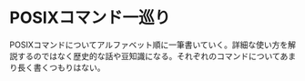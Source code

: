 # POSIXコマンド一巡り

POSIXコマンドについてアルファベット順に一筆書いていく。詳細な使い方を解説するのではなく歴史的な話や豆知識になる。それぞれのコマンドについてあまり長く書くつもりはない。
